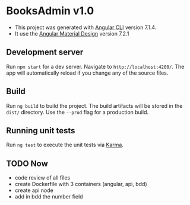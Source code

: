 # BooksAdmin v1.0

- This project was generated with [Angular CLI](https://github.com/angular/angular-cli) version 7.1.4.
- It use the [Angular Material Design](https://material.angular.io) version 7.2.1

## Development server

Run `npm start` for a dev server. Navigate to `http://localhost:4200/`. The app will automatically reload if you change any of the source files.

## Build

Run `ng build` to build the project. The build artifacts will be stored in the `dist/` directory. Use the `--prod` flag for a production build.

## Running unit tests

Run `ng test` to execute the unit tests via [Karma](https://karma-runner.github.io).

## TODO Now

- code review of all files
- create Dockerfile with 3 containers (angular, api, bdd)
- create api node
- add in bdd the number field
